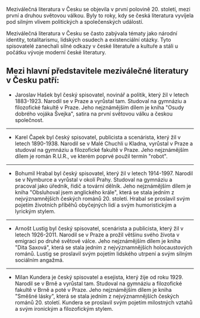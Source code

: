 Meziválečná literatura v Česku se objevila v první polovině 20. století, mezi první a druhou světovou válkou. Byly to roky, kdy se česká literatura vyvíjela pod silným vlivem politických a společenských událostí.

Meziválečná literatura v Česku se často zabývala tématy jako národní identity, totalitarismu, lidských osudech a existenciální otázky. Tyto spisovatelé zanechali silné odkazy v české literatuře a kultuře a stáli u počátku vývoje moderní české literatury.

## Mezi hlavní představitele meziválečné literatury v Česku patří:

- Jaroslav Hašek byl český spisovatel, novinář a politik, který žil v letech 1883-1923. Narodil se v Praze a vyrůstal tam. Studoval na gymnáziu a filozofické fakultě v Praze. Jeho nejznámějším dílem je kniha "Osudy dobrého vojáka Švejka", satira na první světovou válku a českou společnost.

___

- Karel Čapek byl český spisovatel, publicista a scenárista, který žil v letech 1890-1938. Narodil se v Malé Chuchli u Kladna, vyrůstal v Praze a studoval na gymnáziu a filozofické fakultě v Praze. Jeho nejznámějším dílem je román R.U.R., ve kterém poprvé použil termín "robot".

___

- Bohumil Hrabal byl český spisovatel, který žil v letech 1914-1997. Narodil se v Nymburce a vyrůstal v okolí Prahy. Studoval na gymnáziu a pracoval jako úředník, řidič a tovární dělník. Jeho nejznámějším dílem je kniha "Obsluhoval jsem anglického krále", která se stala jedním z nejvýznamnějších českých románů 20. století. Hrabal se proslavil svým pojetím životních příběhů obyčejných lidí a svým humoristickým a lyrickým stylem.

___

- Arnošt Lustig byl český spisovatel, scenárista a publicista, který žil v letech 1926-2011. Narodil se v Praze a prožil většinu svého života v emigraci po druhé světové válce. Jeho nejznámějším dílem je kniha "Dita Saxová", která se stala jedním z nejvýznamnějších holocaustových románů. Lustig se proslavil svým pojetím lidského utrpení a svým silným sociálním angažmá.

___

- Milan Kundera je český spisovatel a esejista, který žije od roku 1929. Narodil se v Brně a vyrůstal tam. Studoval na gymnáziu a filozofické fakultě v Brně a poté v Praze. Jeho nejznámějším dílem je kniha "Směšné lásky", která se stala jedním z nejvýznamnějších českých románů 20. století. Kundera se proslavil svým pojetím milostných vztahů a svým ironickým a filozofickým stylem.